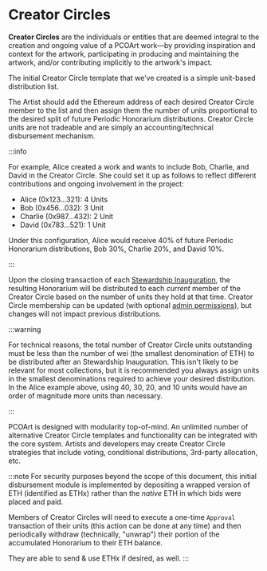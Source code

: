 # Creator Circles

**Creator Circles** are the individuals or entities that are deemed integral to the creation and ongoing value of a PCOArt work—by providing inspiration and context for the artwork,  participating in producing and maintaining the artwork, and/or contributing implicitly to the artwork's impact.

The initial Creator Circle template that we've created is a simple unit-based distribution list. 

The Artist should add the Ethereum address of each desired Creator Circle member to the list and then assign them the number of units proportional to the desired split of future Periodic Honorarium distributions. Creator Circle units are not tradeable and are simply an accounting/technical disbursement mechanism.

:::info

For example, Alice created a work and wants to include Bob, Charlie, and David in the Creator Circle. She could set it up as follows to reflect different contributions and ongoing involvement in the project:

- Alice (0x123...321): 4 Units
- Bob (0x456...032): 3 Unit
- Charlie (0x987...432): 2 Unit
- David (0x783...521): 1 Unit

Under this configuration, Alice would receive 40% of future Periodic Honorarium distributions, Bob 30%, Charlie 20%, and David 10%. 

:::

Upon the closing transaction of each [Stewardship Inauguration](stewardship-inauguration), the resulting Honorarium will be distributed to each _current_ member of the Creator Circle based on the number of units they hold at that time. Creator Circle membership can be updated (with optional [admin permissions](admin-permissions)), but changes will not impact previous distributions.

:::warning

For technical reasons, the total number of Creator Circle units outstanding must be less than the number of wei (the smallest denomination of ETH) to be distributed after an Stewardship Inauguration. This isn't likely to be relevant for most collections, but it is recommended you always assign units in the smallest denominations required to achieve your desired distribution. In the Alice example above, using 40, 30, 20, and 10 units would have an order of magnitude more units than necessary.

:::

PCOArt is designed with modularity top-of-mind. An unlimited number of alternative Creator Circle templates and functionality can be integrated with the core system. Artists and developers may create Creator Circle strategies that include voting, conditional distributions, 3rd-party allocation, etc.

:::note
For security purposes beyond the scope of this document, this initial disbursement module is implemented by depositing a wrapped version of ETH (identified as ETHx) rather than the _native_ ETH in which bids were placed and paid.&#x20;

Members of Creator Circles will need to execute a one-time `Approval` transaction of their units (this action can be done at any time) and then periodically withdraw (technically, "unwrap") their portion of the accumulated Honorarium to their ETH balance.&#x20;

They are able to send & use ETHx if desired, as well.
:::
